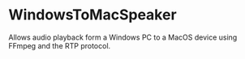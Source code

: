 # WindowsToMacSpeaker
Allows audio playback form a Windows PC to a MacOS device using FFmpeg and the RTP protocol.  
